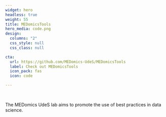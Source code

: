 ```yaml
---
widget: hero
headless: true
weight: 55
title: MEDomicsTools
hero_media: code.png
design:
  columns: "2"
  css_style: null
  css_class: null

cta:
  url: https://github.com/MEDomics-UdeS/MEDomicsTools
  label: Check out MEDomicsTools
  icon_pack: fas
  icon: code

---
```

<br>

The MEDomics UdeS lab aims to promote the use of best practices in data science.

<br>

